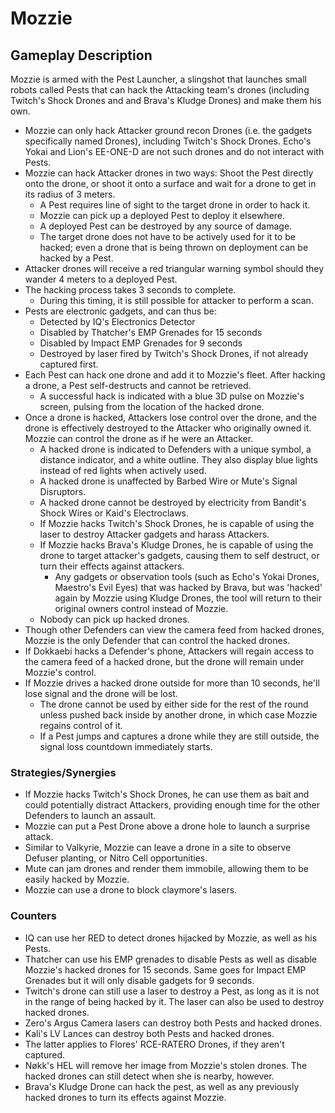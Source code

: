 # Mozzie

## Gameplay Description

Mozzie is armed with the Pest Launcher, a slingshot that launches small robots called Pests that can hack the Attacking team's drones (including Twitch's Shock Drones and and Brava's Kludge Drones) and make them his own.

- Mozzie can only hack Attacker ground recon Drones (i.e. the gadgets specifically named Drones), including Twitch's Shock Drones. Echo's Yokai and Lion's EE-ONE-D are not such drones and do not interact with Pests.
- Mozzie can hack Attacker drones in two ways: Shoot the Pest directly onto the drone, or shoot it onto a surface and wait for a drone to get in its radius of 3 meters.
  - A Pest requires line of sight to the target drone in order to hack it.
  - Mozzie can pick up a deployed Pest to deploy it elsewhere.
  - A deployed Pest can be destroyed by any source of damage.
  - The target drone does not have to be actively used for it to be hacked; even a drone that is being thrown on deployment can be hacked by a Pest.
- Attacker drones will receive a red triangular warning symbol should they wander 4 meters to a deployed Pest.
- The hacking process takes 3 seconds to complete.
  - During this timing, it is still possible for attacker to perform a scan.
- Pests are electronic gadgets, and can thus be:
  - Detected by IQ's Electronics Detector
  - Disabled by Thatcher's EMP Grenades for 15 seconds
  - Disabled by Impact EMP Grenades for 9 seconds
  - Destroyed by laser fired by Twitch's Shock Drones, if not already captured first.
- Each Pest can hack one drone and add it to Mozzie's fleet. After hacking a drone, a Pest self-destructs and cannot be retrieved.
  - A successful hack is indicated with a blue 3D pulse on Mozzie's screen, pulsing from the location of the hacked drone.
- Once a drone is hacked, Attackers lose control over the drone, and the drone is effectively destroyed to the Attacker who originally owned it. Mozzie can control the drone as if he were an Attacker.
  - A hacked drone is indicated to Defenders with a unique symbol, a distance indicator, and a white outline. They also display blue lights instead of red lights when actively used.
  - A hacked drone is unaffected by Barbed Wire or Mute's Signal Disruptors.
  - A hacked drone cannot be destroyed by electricity from Bandit's Shock Wires or Kaid's Electroclaws.
  - If Mozzie hacks Twitch's Shock Drones, he is capable of using the laser to destroy Attacker gadgets and harass Attackers.
  - If Mozzie hacks Brava's Kludge Drones, he is capable of using the drone to target attacker's gadgets, causing them to self destruct, or turn their effects against attackers.
    - Any gadgets or observation tools (such as Echo's Yokai Drones, Maestro's Evil Eyes) that was hacked by Brava, but was 'hacked' again by Mozzie using Kludge Drones, the tool will return to their original owners control instead of Mozzie.
  - Nobody can pick up hacked drones.
- Though other Defenders can view the camera feed from hacked drones, Mozzie is the only Defender that can control the hacked drones.
- If Dokkaebi hacks a Defender's phone, Attackers will regain access to the camera feed of a hacked drone, but the drone will remain under Mozzie's control.
- If Mozzie drives a hacked drone outside for more than 10 seconds, he'll lose signal and the drone will be lost.
  - The drone cannot be used by either side for the rest of the round unless pushed back inside by another drone, in which case Mozzie regains control of it.
  - If a Pest jumps and captures a drone while they are still outside, the signal loss countdown immediately starts.

### Strategies/Synergies

- If Mozzie hacks Twitch's Shock Drones, he can use them as bait and could potentially distract Attackers, providing enough time for the other Defenders to launch an assault.
- Mozzie can put a Pest Drone above a drone hole to launch a surprise attack.
- Similar to Valkyrie, Mozzie can leave a drone in a site to observe Defuser planting, or Nitro Cell opportunities.
- Mute can jam drones and render them immobile, allowing them to be easily hacked by Mozzie.
- Mozzie can use a drone to block claymore's lasers.

### Counters

- IQ can use her RED to detect drones hijacked by Mozzie, as well as his Pests.
- Thatcher can use his EMP grenades to disable Pests as well as disable Mozzie's hacked drones for 15 seconds. Same goes for Impact EMP Grenades but it will only disable gadgets for 9 seconds.
- Twitch's drone can still use a laser to destroy a Pest, as long as it is not in the range of being hacked by it. The laser can also be used to destroy hacked drones.
- Zero's Argus Camera lasers can destroy both Pests and hacked drones.
- Kali's LV Lances can destroy both Pests and hacked drones.
- The latter applies to Flores' RCE-RATERO Drones, if they aren't captured.
- Nøkk's HEL will remove her image from Mozzie's stolen drones. The hacked drones can still detect when she is nearby, however.
- Brava's Kludge Drone can hack the pest, as well as any previously hacked drones to turn its effects against Mozzie.
